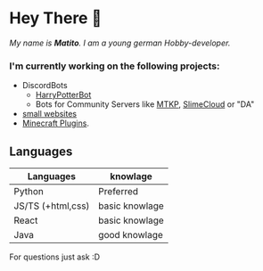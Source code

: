 # Hey There 👋

*My name is **Matito**. I am a young german Hobby-developer.*

### I'm currently working on the following projects: 
- DiscordBots
  * [HarryPotterBot](https://hpb.matito.dev)
  * Bots for Community Servers like [MTKP](https://technikkeller.info/dc), [SlimeCloud](https://github.com/orgs/SlimeCloud/repositories) or "DA"
-  [small websites](https://matito.dev)
-  [Minecraft Plugins](https://github.com/MatitoDA/TikTakToe).


## Languages

|Languages|knowlage|
| -- | -- |
|Python|Preferred|
|JS/TS (+html,css)|basic knowlage|
|React|basic knowlage|
|Java|good knowlage

For questions just ask :D
